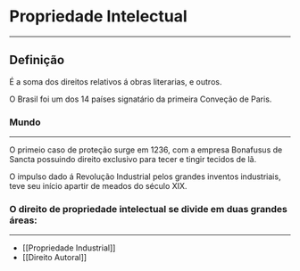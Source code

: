 # Propriedade Intelectual
---

## Definição

É a soma dos direitos relativos á obras literarias, e outros.


O Brasil foi um dos 14 países signatário da primeira Conveção de Paris.

### Mundo
---

O primeio caso de proteção surge em 1236, com a empresa Bonafusus de Sancta possuindo direito exclusivo para tecer e tingir tecidos de lã.

O impulso dado á Revolução Industrial pelos grandes inventos industriais, teve seu início apartir de meados do século XIX.

### O direito de propriedade intelectual se divide em duas grandes áreas:
---
* [[Propriedade Industrial]]
* [[Direito Autoral]]

